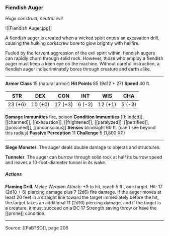 ### Fiendish Auger
_Huge construct, neutral evil_

![[Fiendish Auger.jpg]]

A fiendish auger is created when a wicked spirit enters an excavation drill, causing the hulking corkscrew bore to glow brightly with hellfire.

Fueled by the fervent aggression of the evil spirit within, fiendish augers can rapidly churn through solid rock. However, those who employ a fiendish auger must keep a keen eye on the machine. Without careful instruction, a fiendish auger indiscriminately bores through creature and earth alike.




---

**Armor Class** 15 (natural armor)
**Hit Points** 85 (9d12 + 27)
**Speed** 40 ft.

| STR     | DEX     | CON     | INT     | WIS     | CHA     |
|---------|---------|---------|---------|---------|---------|
| 23 (+6) | 10 (+0) | 17 (+3) | 6 (-2) | 12 (+1) | 5 (-3) |

**Damage Immunities** fire, poison
**Condition Immunities** [[blinded]], [[charmed]], [[exhaustion]], [[frightened]], [[paralyzed]], [[petrified]], [[poisoned]], [[unconscious]]
**Senses** blindsight 60 ft. (can't see beyond this radius)
**Passive Perception** 11
**Challenge** 5 (1,800 XP)

---

**Siege Monster**. The auger deals double damage to objects and structures.

**Tunneler**. The auger can burrow through solid rock at half its burrow speed and leaves a 10-foot-diameter tunnel in its wake.

##### Actions
**Flaming Drill**. _Melee Weapon Attack:_ +9 to hit, reach 5 ft., one target. Hit: 17 (2d10 + 6) piercing damage plus 7 (2d6) fire damage. If the auger moves at least 20 feet in a straight line toward the target immediately before the hit, the target takes an additional 11 (2d10) piercing damage, and if the target is a creature, it must succeed on a DC 17 Strength saving throw or have the [[prone]] condition.


---

Source: [[PaBTSO]], page 206